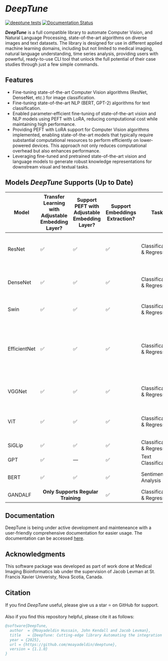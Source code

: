 # *DeepTune*

[![deeptune tests](https://github.com/moayadeldin/deeptune/actions/workflows/test.yml/badge.svg)](https://github.com/moayadeldin/deeptune/actions/workflows/test.yml)
[![Documentation Status](https://readthedocs.org/projects/deeptune/badge/?version=latest)](https://deeptune.readthedocs.io/en/latest/)

***DeepTune*** is a full compatible library to automate Computer Vision, and Natural Language Processing, state-of-the-art algorithms on diverse images and text datasets. The library is designed for use in different applied machine learning domains, including but not limited to medical imaging, natural language understanding, time series analysis, providing users with powerful, ready-to-use CLI tool that unlock the full potential of their case studies through just a few simple commands.

## Features

- Fine-tuning state-of-the-art Computer Vision algorithms (ResNet, DenseNet, etc.) for image classification.
- Fine-tuning state-of-the-art NLP (BERT, GPT-2) algorithms for text classification.
- Enabled parameter-efficient fine-tuning of state-of-the-art vision and NLP models using PEFT with LoRA, reducing computational cost while maintaining high performance.
- Providing PEFT with LoRA support for Computer Vision algorithms implemented, enabling state-of-the-art models that typically require substantial computational resources to perform efficiently on lower-powered devices. This approach not only reduces computational overhead but also enhances performance.
- Leveraging fine-tuned and pretrained state-of-the-art vision and language models to generate robust knowledge representations for downstream visual and textual tasks.
  
## Models *DeepTune* Supports (Up to Date)


<table>
  <thead>
    <tr>
      <th>Model</th>
      <th>Transfer Learning with Adjustable Embedding Layer?</th>
      <th>Support PEFT with Adjustable Embedding Layer?</th>
      <th>Support Embeddings Extraction?</th>
      <th>Task</th>
      <th>Modality</th>
      <th>Supported Models</th>
    </tr>
  </thead>
  <tbody>
    <tr>
      <td>ResNet</td>
      <td>✅</td>
      <td>✅</td>
      <td>✅</td>
      <td>Classification & Regression</td>
      <td>Image</td>
      <td>'resnet18', 'resnet34', 'resnet50', 'resnet101', or 'resnet152'</td>
    </tr>
    <tr>
      <td>DenseNet</td>
      <td>✅</td>
      <td>✅</td>
      <td>✅</td>
      <td>Classification & Regression</td>
      <td>Image</td>
      <td>'densenet121', 'densenet161', 'densenet169', or 'densenet201'</td>
    </tr>
    <tr>
      <td>Swin</td>
      <td>✅</td>
      <td>✅</td>
      <td>✅</td>
      <td>Classification & Regression</td>
      <td>Image</td>
      <td>'swin_t', 'swin_s', or 'swin_b'</td>
    </tr>
    <tr>
      <td>EfficientNet</td>
      <td>✅</td>
      <td>✅</td>
      <td>✅</td>
      <td>Classification & Regression</td>
      <td>Image</td>
      <td>'efficientnet_b0', 'efficientnet_b1', 'efficientnet_b2', 'efficientnet_b3', 'efficientnet_b4', 'efficientnet_b5', 'efficientnet_b6', or 'efficientnet_b7'</td>
    </tr>
    <tr>
      <td>VGGNet</td>
      <td>✅</td>
      <td>✅</td>
      <td>✅</td>
      <td>Classification & Regression</td>
      <td>Image</td>
      <td>'vgg11', 'vgg13', 'vgg16', or 'vgg19'</td>
    </tr>
    <tr>
      <td>ViT</td>
      <td>✅</td>
      <td>✅</td>
      <td>✅</td>
      <td>Classification & Regression</td>
      <td>Image</td>
      <td>'vit_b_16', 'vit_b_32', 'vit_l_16', 'vit_l_32' or 'vit_h_14'</td>
    </tr>
      <tr>
      <td>SiGLip</td>
      <td>✅</td>
      <td>✅</td>
      <td>✅</td>
      <td>Classification & Regression</td>
      <td>Image</td>
      <td>siglip</td>
    </tr>
    <tr>
      <td>GPT</td>
      <td>✅</td>
      <td>—</td>
      <td>✅</td>
      <td>Text Classification</td>
      <td>Text</td>
      <td>GPT-2</td>
    </tr>
    <tr>
      <td>BERT</td>
      <td>✅</td>
      <td>✅</td>
      <td>✅</td>
      <td>Sentiment Analysis</td>
      <td>Text</td>
      <td>bert-base-multilingual-cased</td>
    </tr>
<tr>
  <td>GANDALF</td>
  <td colspan="2" style="text-align:center; font-weight:bold; font-size:16px;">Only Supports Regular Training</td>
  <td>✅</td>
  <td>Classification & Regression</td>
  <td>Tabular</td>
  <td>GANDALF</td>
</tr>
  </tbody>
</table>

## Documentation

DeepTune is being under active development and mainteneance with a user-friendly comprehensive documentation for easier usage. The documentation can be accessed [here](https://deeptune.readthedocs.io/en/latest/).

## Acknowledgments
This software package was developed as part of work done at Medical Imaging Bioinformatics lab under the supervision of Jacob Levman at St. Francis Xavier Univeristy, Nova Scotia, Canada.

## Citation

If you find *DeepTune* useful, please give us a star ⭐ on GitHub for support.

Also if you find this repository helpful, please cite it as follows:

```bibtex
@software{DeepTune,
  author  = {Moayadeldin Hussain, John Kendall and Jacob Levman},
  title   = {DeepTune: Cutting-edge library Automating the integration of state-of-the-art deep learning models on image, text, and tabular datasets},
  year = {2025},
  url = {https://github.com/moayadeldin/deeptune},
  version = {1.1.0}
}
